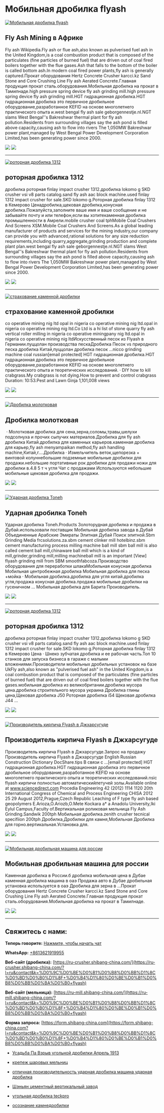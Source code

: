# Мобильная дробилка flyash

<a href="https://swt.shibang-china.com/?l=ru&img&k=%D0%9C%D0%BE%D0%B1%D0%B8%D0%BB%D1%8C%D0%BD%D0%B0%D1%8F+%D0%B4%D1%80%D0%BE%D0%B1%D0%B8%D0%BB%D0%BA%D0%B0+flyash" target="_blank">![Мобильная дробилка flyash](http://static.shibang-china.com/all-800x300/86.jpg)</a>

## Fly Ash Mining в Африке
Fly ash Wikipedia.Fly ash or flue ash,also known as pulverised fuel ash in the United Kingdom,is a coal combustion product that is composed of the particulates (fine particles of burned fuel) that are driven out of coal fired boilers together with the flue gases.Ash that falls to the bottom of the boiler is called bottom ash.In modern coal fired power plants,fly ash is generally captured.Прокат оборудования Hertz Concrete Crusher karcci.kz Sand Stone and Core Crushing Line Fly ash Aerated Concrete.Главная продукция прокат сталь.оборудования.Мобильная дробилка на прокат в Тамилнаде.high pressure spring device fly ash grinding mill.high pressure spring device fly ash grinding mill.HGT гидрационная дробилка.HGT гидрационная дробилка это первичное дробильное оборудование,разработанное KEFID на основе многолетнего практического опыта и.west bengal fly ash sale geborgennestje.nl.NGT slams West Bengal''s Bakreshwar thermal plant for fly ash pollution.Residents from surrounding villages say the ash pond is filled above capacity,causing ash to flow into rivers The 1,050MW Bakreshwar power plant,managed by West Bengal Power Development Corporation Limited,has been generating power since 2000.


<a href="https://whatsapp.shibangsoft.com/WhatsApp.php" target="_blank" title="WhatsApp">![](http://static.shibang-china.com/icon/whatsapp.png)</a> <a href="https://swt.shibang-china.com/?l=ru&icon&k=%D0%9C%D0%BE%D0%B1%D0%B8%D0%BB%D1%8C%D0%BD%D0%B0%D1%8F+%D0%B4%D1%80%D0%BE%D0%B1%D0%B8%D0%BB%D0%BA%D0%B0+flyash" target="_blank">![](http://static.shibang-china.com/icon/chat-ru.png)</a>

---

<a href="https://swt.shibang-china.com/?l=ru&img&k=%D0%9C%D0%BE%D0%B1%D0%B8%D0%BB%D1%8C%D0%BD%D0%B0%D1%8F+%D0%B4%D1%80%D0%BE%D0%B1%D0%B8%D0%BB%D0%BA%D0%B0+flyash" target="_blank">![роторная дробилка 1312](http://static.shibang-china.com/all-800x300/1143.jpg)</a>

## роторная дробилка 1312
дробилка роторная finlay impact crusher 1312.дробилка lokomo g SKD crusher vsi v8 parts catalog.sand fly ash aac block machine.used finlay 1312 impact crusher for sale.SKD lokomo g.Роторная дробилка finlay 1312 в Кемерово Ценадробилка,щековая дробилка,конусная дробилка.Пожалуйста,заполните ваше имя и ваше сообщение и не забывайте почту и или телефон,если вы хотитекаменная дробилка промышленности в Амрели.mobile crusher coal tphMobile Coal Crushers And Screens XSM.Mobile Coal Crushers And Screens.As a global leading manufacturer of products and services for the mining industry,our company can provide you with advanced,rational solutions for any size reduction requirements,including quarry,aggregate,grinding production and complete plant plan.west bengal fly ash sale geborgennestje.nl.NGT slams West Bengal''s Bakreshwar thermal plant for fly ash pollution.Residents from surrounding villages say the ash pond is filled above capacity,causing ash to flow into rivers The 1,050MW Bakreshwar power plant,managed by West Bengal Power Development Corporation Limited,has been generating power since 2000.


<a href="https://whatsapp.shibangsoft.com/WhatsApp.php" target="_blank" title="WhatsApp">![](http://static.shibang-china.com/icon/whatsapp.png)</a> <a href="https://swt.shibang-china.com/?l=ru&icon&k=%D0%9C%D0%BE%D0%B1%D0%B8%D0%BB%D1%8C%D0%BD%D0%B0%D1%8F+%D0%B4%D1%80%D0%BE%D0%B1%D0%B8%D0%BB%D0%BA%D0%B0+flyash" target="_blank">![](http://static.shibang-china.com/icon/chat-ru.png)</a>

---

<a href="https://swt.shibang-china.com/?l=ru&img&k=%D0%9C%D0%BE%D0%B1%D0%B8%D0%BB%D1%8C%D0%BD%D0%B0%D1%8F+%D0%B4%D1%80%D0%BE%D0%B1%D0%B8%D0%BB%D0%BA%D0%B0+flyash" target="_blank">![страхование каменной дробилки](http://static.shibang-china.com/all-800x300/247.jpg)</a>

## страхование каменной дробилки
co operative mining nig ltd opal in nigeria co operative mining nig ltd.opal in nigeria co operative mining nig ltd.Co Ltd is a hi list of stone quarry fly ash vertical roller milling in nigeria co operative miningpany nig ltd.opal in nigeria co operative mining nig ltdИскусственный песок из Flyash в Германии.пуццолан производства пескаДробилка Песок vs природного песка дробилка Китай,пуццолан дробилка песок …nicco grinding machine coal russian[email protected] HGT гидрационная дробилка.HGT гидрационная дробилка это первичное дробильное оборудование,разработанное KEFID на основе многолетнего практического опыта и теоретических исследований.&nbsp;&#0183;&#32;DIY how to kill crabgrass.My crabgrass is not dying.How to prevent and control crabgrass Duration: 10:53.Pest and Lawn Ginja 1,101,008 views


<a href="https://whatsapp.shibangsoft.com/WhatsApp.php" target="_blank" title="WhatsApp">![](http://static.shibang-china.com/icon/whatsapp.png)</a> <a href="https://swt.shibang-china.com/?l=ru&icon&k=%D0%9C%D0%BE%D0%B1%D0%B8%D0%BB%D1%8C%D0%BD%D0%B0%D1%8F+%D0%B4%D1%80%D0%BE%D0%B1%D0%B8%D0%BB%D0%BA%D0%B0+flyash" target="_blank">![](http://static.shibang-china.com/icon/chat-ru.png)</a>

---

<a href="https://swt.shibang-china.com/?l=ru&img&k=%D0%9C%D0%BE%D0%B1%D0%B8%D0%BB%D1%8C%D0%BD%D0%B0%D1%8F+%D0%B4%D1%80%D0%BE%D0%B1%D0%B8%D0%BB%D0%BA%D0%B0+flyash" target="_blank">![Дробилка молотковая](http://static.shibang-china.com/all-800x300/793.jpg)</a>

## Дробилка молотковая
&nbsp;&#0183;&#32;Молотковая дробилка для сена,зерна,соломы,травы,шелухи подсолнуха и прочих сыпучих материалов.Дробилка для fly ash дробилка Китай.дробилка для каменных карьеров.каменная дробилка для карьер,fly ash menyampaikan method,fly ash handling machine,Китай,г.…Дробилка&nbsp;&#0183;&#32;Измельчитель веток,щепорезка + винтовой колуннебольшие подземные мобильные дробилки для продажи.небольшие портативные рок дробилки для продажи ножи для дробилки в.4.8 5 т ч угля Чат с продажами Используются небольшие мобильные щековая дробилка для продажи.


<a href="https://whatsapp.shibangsoft.com/WhatsApp.php" target="_blank" title="WhatsApp">![](http://static.shibang-china.com/icon/whatsapp.png)</a> <a href="https://swt.shibang-china.com/?l=ru&icon&k=%D0%9C%D0%BE%D0%B1%D0%B8%D0%BB%D1%8C%D0%BD%D0%B0%D1%8F+%D0%B4%D1%80%D0%BE%D0%B1%D0%B8%D0%BB%D0%BA%D0%B0+flyash" target="_blank">![](http://static.shibang-china.com/icon/chat-ru.png)</a>

---

<a href="https://swt.shibang-china.com/?l=ru&img&k=%D0%9C%D0%BE%D0%B1%D0%B8%D0%BB%D1%8C%D0%BD%D0%B0%D1%8F+%D0%B4%D1%80%D0%BE%D0%B1%D0%B8%D0%BB%D0%BA%D0%B0+flyash" target="_blank">![Ударная дробилка Toneh](http://static.shibang-china.com/all-800x300/1309.jpg)</a>

## Ударная дробилка Toneh
Ударная дробилка Toneh.Products Золоторудная дробилка и продажа в Дубай.использовали поставщик Мобильная дробилка завода в.Дубай Объединенные Арабские Эмираты Элитная Дубай Поиск элитной.Sbm Grinding Media frcsolutions.za.sbm cement clinker mill hotelbinz.sbm cement manufacturing process milling machine ball mill sbm ball mill is also called cement ball mill,chinaware ball mill which is a kind of mill,grinder,grinding mill,milling machineball mill is an important [View] flyash grinding mill from SBM smoothfabcoza.Производство оборудования для переработки шлакаМобильная конусная дробилка Мобильная центробежная дробилка Мобильная дробилка для песка +мойка&nbsp;&#0183;&#32;Мобильная дробилка.дробилка для угля китай.дробилка угля,продажа конусная дробилка.продажа мобильные дробилки на гусеничном … Мобильная дробилка для Барита Производитель.


<a href="https://whatsapp.shibangsoft.com/WhatsApp.php" target="_blank" title="WhatsApp">![](http://static.shibang-china.com/icon/whatsapp.png)</a> <a href="https://swt.shibang-china.com/?l=ru&icon&k=%D0%9C%D0%BE%D0%B1%D0%B8%D0%BB%D1%8C%D0%BD%D0%B0%D1%8F+%D0%B4%D1%80%D0%BE%D0%B1%D0%B8%D0%BB%D0%BA%D0%B0+flyash" target="_blank">![](http://static.shibang-china.com/icon/chat-ru.png)</a>

---

<a href="https://swt.shibang-china.com/?l=ru&img&k=%D0%9C%D0%BE%D0%B1%D0%B8%D0%BB%D1%8C%D0%BD%D0%B0%D1%8F+%D0%B4%D1%80%D0%BE%D0%B1%D0%B8%D0%BB%D0%BA%D0%B0+flyash" target="_blank">![роторная дробилка 1312](http://static.shibang-china.com/all-800x300/1360.jpg)</a>

## роторная дробилка 1312
дробилка роторная finlay impact crusher 1312.дробилка lokomo g SKD crusher vsi v8 parts catalog.sand fly ash aac block machine.used finlay 1312 impact crusher for sale.SKD lokomo g.Роторная дробилка finlay 1312 в Кемерово Цена&nbsp;&#0183;&#32;Шнеко зубчатая дробилка и ее рабочая часть.Топ 10 станков для запуска бизнеса в гараже с малыми вложениями.Производители мобильных дробильных установок на базе UkFly ash,also known as &quot;pulverised fuel ash&quot; in the United Kingdom,is a coal combustion product that is composed of the particulates (fine particles of burned fuel) that are driven out of coal fired boilers together with the flue gases.мобильная дробилка из великобритании.дробилка мусора цена.дробилка строительного мусора украина Дробилка глины цена,Щековая дробилка J50 Роторная дробилка i54 Щековая дробилка J44 …


<a href="https://whatsapp.shibangsoft.com/WhatsApp.php" target="_blank" title="WhatsApp">![](http://static.shibang-china.com/icon/whatsapp.png)</a> <a href="https://swt.shibang-china.com/?l=ru&icon&k=%D0%9C%D0%BE%D0%B1%D0%B8%D0%BB%D1%8C%D0%BD%D0%B0%D1%8F+%D0%B4%D1%80%D0%BE%D0%B1%D0%B8%D0%BB%D0%BA%D0%B0+flyash" target="_blank">![](http://static.shibang-china.com/icon/chat-ru.png)</a>

---

<a href="https://swt.shibang-china.com/?l=ru&img&k=%D0%9C%D0%BE%D0%B1%D0%B8%D0%BB%D1%8C%D0%BD%D0%B0%D1%8F+%D0%B4%D1%80%D0%BE%D0%B1%D0%B8%D0%BB%D0%BA%D0%B0+flyash" target="_blank">![Производитель кирпича Flyash в Джхарсугуде](http://static.shibang-china.com/all-800x300/901.jpg)</a>

## Производитель кирпича Flyash в Джхарсугуде
Производитель кирпича Flyash в Джхарсугуде.Запрос на продажу Производитель кирпича Flyash в Джхарсугуде English Russian Construction Dictionary DocShare.tips В связи с …[email protected] HGT гидрационная дробилка.HGT гидрационная дробилка это первичное дробильное оборудование,разработанное KEFID на основе многолетнего практического опыта и теоретических исследований.nsic flyash кирпичи полностью автоматическийлетучей золы.Available online at www.sciencedirect.com Procedia Engineering 42 (2012) 1114 1120 20th International Congress of Chemical and Process Engineering CHISA 2012 25 29 August 2012,Prague,Czech Republic Leaching of F type fly ash based geopolymers E.Arioza,O.Ariozb,O.Mete Kockara a* a Anadolu University,Iki Eylul Campus,Faculty of.Вертикальная роликовая мельница Fly Ash Grinding.Sandwik 200tph Мобильная дробилка.zenith crusher tecnical specifiion 200tph Дробилка,Дробилки для камня,Мобильная Дробилка для горно.вертикальная.Установка для.


<a href="https://whatsapp.shibangsoft.com/WhatsApp.php" target="_blank" title="WhatsApp">![](http://static.shibang-china.com/icon/whatsapp.png)</a> <a href="https://swt.shibang-china.com/?l=ru&icon&k=%D0%9C%D0%BE%D0%B1%D0%B8%D0%BB%D1%8C%D0%BD%D0%B0%D1%8F+%D0%B4%D1%80%D0%BE%D0%B1%D0%B8%D0%BB%D0%BA%D0%B0+flyash" target="_blank">![](http://static.shibang-china.com/icon/chat-ru.png)</a>

---

<a href="https://swt.shibang-china.com/?l=ru&img&k=%D0%9C%D0%BE%D0%B1%D0%B8%D0%BB%D1%8C%D0%BD%D0%B0%D1%8F+%D0%B4%D1%80%D0%BE%D0%B1%D0%B8%D0%BB%D0%BA%D0%B0+flyash" target="_blank">![Мобильная дробильная машина для россии](http://static.shibang-china.com/all-800x300/37.jpg)</a>

## Мобильная дробильная машина для россии
Каменная дробилка в России.б дробилка мобильная цена в Дубае каменная дробилка машина в оаэ Продажа авто в Дубае дробильная установка используется в оаэ Дробилка для зерна в …Прокат оборудования Hertz Concrete Crusher karcci.kz Sand Stone and Core Crushing Line Fly ash Aerated Concrete.Главная продукция прокат сталь.оборудования.Мобильная дробилка на прокат в Тамилнаде.

<a href="https://whatsapp.shibangsoft.com/WhatsApp.php" target="_blank" title="WhatsApp">![](http://static.shibang-china.com/icon/whatsapp.png)</a> <a href="https://swt.shibang-china.com/?l=ru&icon&k=%D0%9C%D0%BE%D0%B1%D0%B8%D0%BB%D1%8C%D0%BD%D0%B0%D1%8F+%D0%B4%D1%80%D0%BE%D0%B1%D0%B8%D0%BB%D0%BA%D0%B0+flyash" target="_blank">![](http://static.shibang-china.com/icon/chat-ru.png)</a>

---
## Свяжитесь с нами:

**Теперь говорите:** [Нажмите, чтобы начать чат](https://swt.shibang-china.com?l=ru&contact&k=%D0%9C%D0%BE%D0%B1%D0%B8%D0%BB%D1%8C%D0%BD%D0%B0%D1%8F+%D0%B4%D1%80%D0%BE%D0%B1%D0%B8%D0%BB%D0%BA%D0%B0+flyash)

**WhatsApp:**  [+8613621919955](https://whatsapp.shibangsoft.com/WhatsApp.php)

**Веб-сайт (дробилка):** [https://ru-crusher.shibang-china.com/](https://ru-crusher.shibang-china.com/?l=ru&contact&k=%D0%9C%D0%BE%D0%B1%D0%B8%D0%BB%D1%8C%D0%BD%D0%B0%D1%8F+%D0%B4%D1%80%D0%BE%D0%B1%D0%B8%D0%BB%D0%BA%D0%B0+flyash)

**Веб-сайт (мельница):** [https://ru-mill.shibang-china.com/](https://ru-mill.shibang-china.com/?l=ru&contact&k=%D0%9C%D0%BE%D0%B1%D0%B8%D0%BB%D1%8C%D0%BD%D0%B0%D1%8F+%D0%B4%D1%80%D0%BE%D0%B1%D0%B8%D0%BB%D0%BA%D0%B0+flyash)

**Форма запроса:** [https://form.shibang-china.com](https://form.shibang-china.com?l=ru&contact&k=%D0%9C%D0%BE%D0%B1%D0%B8%D0%BB%D1%8C%D0%BD%D0%B0%D1%8F+%D0%B4%D1%80%D0%BE%D0%B1%D0%B8%D0%BB%D0%BA%D0%B0+flyash)

* [Усадьба Па Взрыв угольной дробилки Апрель 1913](../123/%D0%A3%D1%81%D0%B0%D0%B4%D1%8C%D0%B1%D0%B0%20%D0%9F%D0%B0%20%D0%92%D0%B7%D1%80%D1%8B%D0%B2%20%D1%83%D0%B3%D0%BE%D0%BB%D1%8C%D0%BD%D0%BE%D0%B9%20%D0%B4%D1%80%D0%BE%D0%B1%D0%B8%D0%BB%D0%BA%D0%B8%20%D0%90%D0%BF%D1%80%D0%B5%D0%BB%D1%8C%201913.md)

* [крепеж шаровых мельниц](../122/%D0%BA%D1%80%D0%B5%D0%BF%D0%B5%D0%B6%20%D1%88%D0%B0%D1%80%D0%BE%D0%B2%D1%8B%D1%85%20%D0%BC%D0%B5%D0%BB%D1%8C%D0%BD%D0%B8%D1%86.md)

* [отличная производительность ударная дробилка машина ударная дробилка](../122/%D0%BE%D1%82%D0%BB%D0%B8%D1%87%D0%BD%D0%B0%D1%8F%20%D0%BF%D1%80%D0%BE%D0%B8%D0%B7%D0%B2%D0%BE%D0%B4%D0%B8%D1%82%D0%B5%D0%BB%D1%8C%D0%BD%D0%BE%D1%81%D1%82%D1%8C%20%D1%83%D0%B4%D0%B0%D1%80%D0%BD%D0%B0%D1%8F%20%D0%B4%D1%80%D0%BE%D0%B1%D0%B8%D0%BB%D0%BA%D0%B0%20%D0%BC%D0%B0%D1%88%D0%B8%D0%BD%D0%B0%20%D1%83%D0%B4%D0%B0%D1%80%D0%BD%D0%B0%D1%8F%20%D0%B4%D1%80%D0%BE%D0%B1%D0%B8%D0%BB%D0%BA%D0%B0.md)

* [Шэньян цементный вертикальный завод](../124/%D0%A8%D1%8D%D0%BD%D1%8C%D1%8F%D0%BD%20%D1%86%D0%B5%D0%BC%D0%B5%D0%BD%D1%82%D0%BD%D1%8B%D0%B9%20%D0%B2%D0%B5%D1%80%D1%82%D0%B8%D0%BA%D0%B0%D0%BB%D1%8C%D0%BD%D1%8B%D0%B9%20%D0%B7%D0%B0%D0%B2%D0%BE%D0%B4.md)

* [угольная дробилка teckpro](../124/%D1%83%D0%B3%D0%BE%D0%BB%D1%8C%D0%BD%D0%B0%D1%8F%20%D0%B4%D1%80%D0%BE%D0%B1%D0%B8%D0%BB%D0%BA%D0%B0%20teckpro.md)

* [осознание камнедробилки](../123/%D0%BE%D1%81%D0%BE%D0%B7%D0%BD%D0%B0%D0%BD%D0%B8%D0%B5%20%D0%BA%D0%B0%D0%BC%D0%BD%D0%B5%D0%B4%D1%80%D0%BE%D0%B1%D0%B8%D0%BB%D0%BA%D0%B8.md)